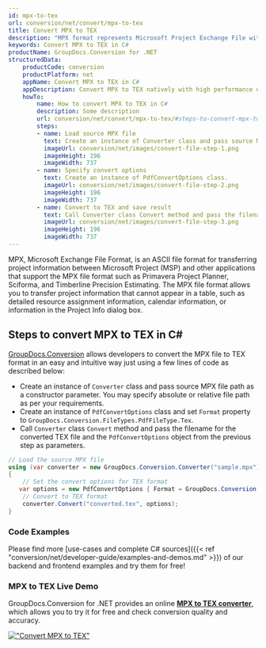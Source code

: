 ```yaml
---
id: mpx-to-tex
url: conversion/net/convert/mpx-to-tex
title: Convert MPX to TEX
description: "MPX format represents Microsoft Project Exchange File with .mpx extension. Learn how to convert MPX to TEX file programmatically in C# language using GroupDocs.Conversion for .NET library."
keywords: Convert MPX to TEX in C#
productName: GroupDocs.Conversion for .NET
structuredData:
    productCode: conversion
    productPlatform: net
    appName: Convert MPX to TEX in C#
    appDescription: Convert MPX to TEX natively with high performance using C# language and server side GroupDocs.Conversion for .NET APIs, without the use of any software like Microsoft or Open Office.
    howTo:
        name: How to convert MPX to TEX in C# 
        description: Some description
        url: conversion/net/convert/mpx-to-tex/#steps-to-convert-mpx-to-tex-in-c
        steps:
        - name: Load source MPX file 
          text: Create an instance of Converter class and pass source MPX file path as a constructor parameter. You may specify absolute or relative file path as per your requirements. 
          imageUrl: conversion/net/images/convert-file-step-1.png
          imageHeight: 196
          imageWidth: 737
        - name: Specify convert options 
          text: Create an instance of PdfConvertOptions class.
          imageUrl: conversion/net/images/convert-file-step-2.png
          imageHeight: 196
          imageWidth: 737
        - name: Convert to TEX and save result 
          text: Call Converter class Convert method and pass the filename for the converted HTML file and the PdfConvertOptions object from the previous step as parameters.
          imageUrl: conversion/net/images/convert-file-step-3.png
          imageHeight: 196
          imageWidth: 737
---
```


MPX, Microsoft Exchange File Format, is an ASCII file format for transferring project information between Microsoft Project (MSP) and other applications that support the MPX file format such as Primavera Project Planner, Sciforma, and Timberline Precision Estimating. The MPX file format allows you to transfer project information that cannot appear in a table, such as detailed resource assignment information, calendar information, or information in the Project Info dialog box.

## Steps to convert MPX to TEX in C#

[GroupDocs.Conversion](https://products.groupdocs.com/conversion/net) allows developers to convert the MPX file to TEX format in an easy and intuitive way just using a few lines of code as described below:

* Create an instance of `Converter` class and pass source MPX file path as a constructor parameter. You may specify absolute or relative file path as per your requirements. 
* Create an instance of `PdfConvertOptions` class and set `Format` property to `GroupDocs.Conversion.FileTypes.PdfFileType.Tex`.
* Call `Converter` class `Convert` method and pass the filename for the converted TEX file and the `PdfConvertOptions` object from the previous step as parameters.

```csharp
// Load the source MPX file
using (var converter = new GroupDocs.Conversion.Converter("sample.mpx"))
{
    // Set the convert options for TEX format
   var options = new PdfConvertOptions { Format = GroupDocs.Conversion.FileTypes.PdfFileType.Tex };
    // Convert to TEX format
    converter.Convert("converted.tex", options);
}
```

### Code Examples

Please find more [use-cases and complete C# sources]({{< ref "conversion/net/developer-guide/examples-and-demos.md" >}}) of our backend and frontend examples and try them for free!

### MPX to TEX Live Demo

GroupDocs.Conversion for .NET provides an online [**MPX to TEX converter**](https://products.groupdocs.app/conversion/mpx-to-tex), which allows you to try it for free and check conversion quality and accuracy.

[!["Convert MPX to TEX"](conversion/net/images/convert-to-tex/convert-mpx-to-tex.png)](https://products.groupdocs.app/conversion/mpx-to-tex)